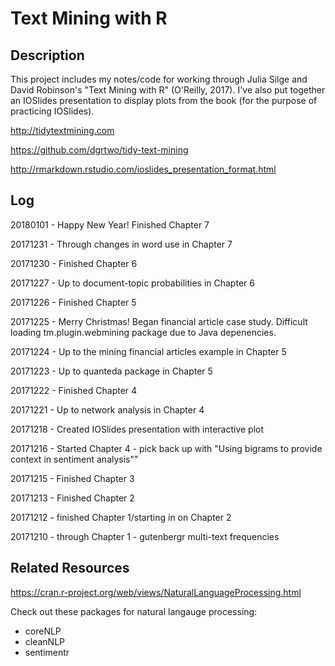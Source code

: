 Text Mining with R
================

Description
-----------

This project includes my notes/code for working through Julia Silge and David Robinson's "Text Mining with R" (O'Reilly, 2017). I've also put together an IOSlides presentation to display plots from the book (for the purpose of practicing IOSlides).

<http://tidytextmining.com>

<https://github.com/dgrtwo/tidy-text-mining>

<http://rmarkdown.rstudio.com/ioslides_presentation_format.html>

Log
---

20180101 - Happy New Year! Finished Chapter 7

20171231 - Through changes in word use in Chapter 7

20171230 - Finished Chapter 6

20171227 - Up to document-topic probabilities in Chapter 6

20171226 - Finished Chapter 5

20171225 - Merry Christmas! Began financial article case study. Difficult loading tm.plugin.webmining package due to Java depenencies.

20171224 - Up to the mining financial articles example in Chapter 5

20171223 - Up to quanteda package in Chapter 5

20171222 - Finished Chapter 4

20171221 - Up to network analysis in Chapter 4

20171218 - Created IOSlides presentation with interactive plot

20171216 - Started Chapter 4 - pick back up with "Using bigrams to provide context in sentiment analysis""

20171215 - Finished Chapter 3

20171213 - Finished Chapter 2

20171212 - finished Chapter 1/starting in on Chapter 2

20171210 - through Chapter 1 - gutenbergr multi-text frequencies

Related Resources
-----------------

<https://cran.r-project.org/web/views/NaturalLanguageProcessing.html>

Check out these packages for natural langauge processing:

-   coreNLP
-   cleanNLP
-   sentimentr
